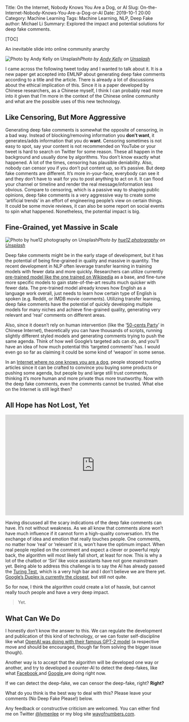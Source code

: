 Title: On the Internet, Nobody Knows You Are a Dog, or AI
Slug: On-the-Internet-Nobody-Knows-You-Are-a-Dog-or-AI
Date: 2019-10-1 20:00
Category: Machine Learning
Tags: Machine Learning, NLP, Deep Fake
author: Michael Li
Summary: Explored the impact and potential solutions for deep fake comments. 

[TOC]

An inevitable slide into online community anarchy

![Photo by [Andy Kelly](https://unsplash.com/@askkell?utm_source=medium&utm_medium=referral) on [Unsplash](https://unsplash.com?utm_source=medium&utm_medium=referral)](https://cdn-images-1.medium.com/max/10944/0*-Gl0VJUpNJfYzaoq)*Photo by [Andy Kelly](https://unsplash.com/@askkell?utm_source=medium&utm_medium=referral) on [Unsplash](https://unsplash.com?utm_source=medium&utm_medium=referral)*

I came across the following tweet today and I wanted to talk about it. It is a new paper get accepted into EMLNP about generating deep fake comments according to a title and the article. There is already a lot of discussions about the ethical implication of this. Since it is a paper developed by Chinese researchers, as a Chinese myself, I think I can probably read more into it given that I’m more in the context of the Chinese online community and what are the possible uses of this new technology.

## Like Censoring, But More Aggressive

Generating deep fake comments is somewhat the opposite of censoring, in a bad way. Instead of blocking/removing information you **don’t want**, it generates/adds information that you do **want**. Censoring sometimes is not easy to spot, say your content is not recommended on YouTube or your tweet is hard to search on Twitter for some reason. These all happen in the background and usually done by algorithms. You don’t know exactly what happened. A lot of the times, censoring has plausible deniability. Also, nobody can censor you if you don’t put content up, so it’s passive. But deep fake comments are different. It’s more in-your-face, everybody can see it and they don’t have to wait for you to post anything to act on it. It can flood your channel or timeline and render the real message/information less obvious. Compare to censoring, which is a passive way to shaping public opinions, deep fake comments is a very aggressive way to create some ‘artificial trends’ in an effort of engineering people’s view on certain things. It could be some movie reviews, it can also be some report on social events to spin what happened. Nonetheless, the potential impact is big.

## Fine-Grained, yet Massive in Scale

![Photo by [hue12 photography](https://unsplash.com/@hue12_photography?utm_source=medium&utm_medium=referral) on [Unsplash](https://unsplash.com?utm_source=medium&utm_medium=referral)](https://cdn-images-1.medium.com/max/10944/0*0TRjNASnDgQZobcN)*Photo by [hue12 photography](https://unsplash.com/@hue12_photography?utm_source=medium&utm_medium=referral) on [Unsplash](https://unsplash.com?utm_source=medium&utm_medium=referral)*

Deep fake comments might be in the early stage of development, but it has the potential of being fine-grained in quality and massive in quantity. The recent development in NLP often leverage transfer learning in training models with fewer data and more quickly. Researchers can utilize currently [pre-trained model like the one trained on Wikipedia](https://www.kdnuggets.com/2017/11/building-wikipedia-text-corpus-nlp.html) as a base, and fine-tune more specific models to gain state-of-the-art results much quicker with fewer data. The pre-trained model already knows how English as a language work overall, just needs to learn how certain type of English is spoken (e.g. Reddit, or IMDB movie comments). Utilizing transfer learning, deep fake comments have the potential of quickly developing multiple models for many niches and achieve fine-grained quality, generating very relevant and ‘real’ comments on different areas.

Also, since it doesn’t rely on human intervention (like the ‘[50-cents Party](https://en.wikipedia.org/wiki/50_Cent_Party)’ in Chinese Internet), theoretically you can have thousands of scripts, running slightly different styled models and generating comments trying to push the same agenda. Think of how well Google’s targeted ads can do, and you’ll have an idea of how much potential this ‘targeted comments’ has. I would even go so far as claiming it could be some kind of ‘weapon’ in some sense.

In an [Internet where no one knows you are a dog](https://en.wikipedia.org/wiki/On_the_Internet,_nobody_knows_you%27re_a_dog), people stopped trusting articles since it can be crafted to convince you buying some products or pushing some agenda, but people by and large still trust comments, thinking it’s more human and more private thus more trustworthy. Now with the deep fake comments, even the comments cannot be trusted. What else on the Internet is still legit then?

## All Hope has Not Lost, Yet

<center><iframe width="560" height="315" src="https://www.youtube.com/embed/DMlX7GV-axI" frameborder="0" allowfullscreen></iframe></center>

Having discussed all the scary indications of the deep fake comments can have. It’s not without weakness. As we all know that comments alone won’t have much influence if it cannot form a high-quality conversation. It’s the exchange of idea and emotion that really touches people. One comments, no matter how ‘real’ or ‘relevant’ it is, won’t have the optimum impact. When real people replied on the comment and expect a clever or powerful reply back, the algorithm will most likely fall short, at least for now. This is why a lot of the chatbot or ‘Siri’ like voice assistants have not gone mainstream yet. Being able to address this challenge is to say the AI has already passed the [Turing Test](https://en.wikipedia.org/wiki/Turing_test), which is a very high bar and I don’t believe we are there yet. [Google’s Duplex is currently the closest](https://towardsdatascience.com/did-google-duplex-beat-the-turing-test-yes-and-no-a2b87d1c9f58), but still not quite.

So for now, I think the algorithm could create a lot of hassle, but cannot really touch people and have a very deep impact.
> Yet.

## What Can We Do

I honestly don’t know the answer to this. We can regulate the development and publication of this kind of technology, or we can foster self-discipline like what [OpenAI was doing with their famous GPT-2 model](https://www.wired.com/story/dangerous-ai-open-source/) (a respective move and should be encouraged, though far from solving the bigger issue though).

Another way is to accept that the algorithm will be developed one way or another, and try to developed a counter-AI to detect the deep-fakes, like what [Facebook ](https://ai.facebook.com/blog/deepfake-detection-challenge/)and [Google ](https://ai.googleblog.com/2019/09/contributing-data-to-deepfake-detection.html)are doing right now.

If we can detect the deep-fake, we can censor the deep-fake, right? **Right?**

What do you think is the best way to deal with this? Please leave your comments (No Deep Fake Please!) below.

Any feedback or constructive criticism are welcomed. You can either find me on Twitter [@lymenlee](https://twitter.com/lymenlee) or my blog site [wayofnumbers.com](https://wayofnumbers.com/).
